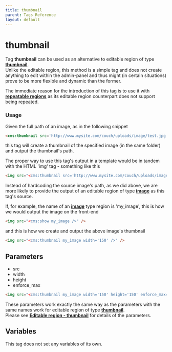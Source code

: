 ```yaml
---
title: thumbnail
parent: Tags Reference
layout: default
---
```


# thumbnail

Tag **thumbnail** can be used as an alternative to editable region of type [**thumbnail**](../editable/thumbnail.html).<br/>
Unlike the editable region, this method is a simple tag and does not create anything to edit within the admin-panel and thus might (in certain situations) prove to be more flexible and dynamic than the former.

The immediate reason for the introduction of this tag is to use it with [**repeatable regions**](../../concepts/repeatable-regions.html) as its editable region counterpart does not support being repeated.

### Usage

Given the full path of an image, as in the following snippet

```html
<cms:thumbnail src='http://www.mysite.com/couch/uploads/image/test.jpg' width='150' />
```

this tag will create a thumbnail of the specified image (in the same folder) and output the thumbnail's path.

The proper way to use this tag's output in a template would be in tandem with the HTML 'img' tag - something like this

```html
<img src="<cms:thumbnail src='http://www.mysite.com/couch/uploads/image/test.jpg' width='150' />" />
```

Instead of hardcoding the source image's path, as we did above, we are more likely to provide the output of an editable region of type [**image**](../editable/image.html) as this tag's source.

If, for example, the name of an [**image**](../editable/image.html) type region is 'my\_image', this is how we would output the image on the front-end

```html
<img src="<cms:show my_image />" />
```

and this is how we create and output the above image's thumbnail

```html
<img src="<cms:thumbnail my_image width='150' />" />
```

## Parameters

* src
* width
* height
* enforce\_max

```html
<img src="<cms:thumbnail my_image width='150' height='150' enforce_max='1' />" />
```

These parameters work exactly the same way as the parameters with the same names work for editable region of type [**thumbnail**](../editable/thumbnail.html).<br/>
Please see [**Editable region - thumbnail**](../editable/thumbnail.html#parameters) for details of the parameters.

## Variables

This tag does not set any variables of its own.
